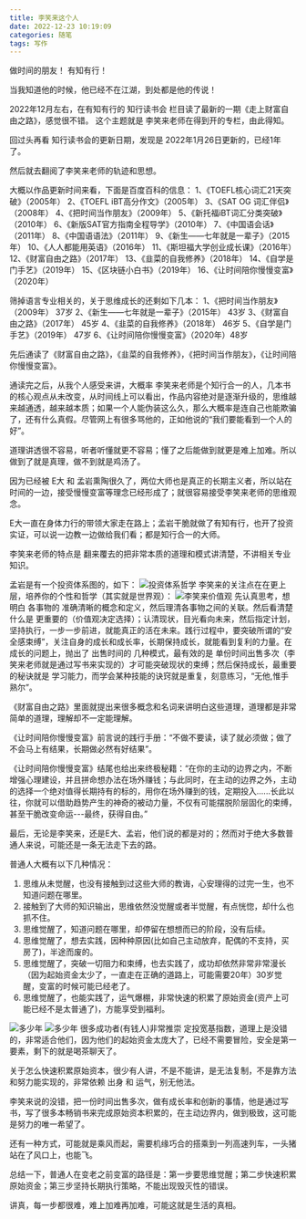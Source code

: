 ```yaml
---
title: 李笑来这个人
date: 2022-12-23 10:19:09
categories: 随笔
tags: 写作
---
```

 
做时间的朋友！
有知有行！

<!-- more -->

当我知道他的时候，他已经不在江湖，到处都是他的传说！

2022年12月左右，在有知有行的 知行读书会 栏目读了最新的一期《走上财富自由之路》，感觉很不错。
这个主题就是 李笑来老师在得到开的专栏，由此得知。

回过头再看 知行读书会的更新日期，发现是 2022年1月26日更新的，已经1年了。

然后就去翻阅了李笑来老师的轨迹和思想。

大概以作品更新时间来看，下面是百度百科的信息：
1、《TOEFL核心词汇21天突破》（2005年） 
2、《TOEFL iBT高分作文》（2005年） 
3、《SAT OG 词汇伴侣》（2008年） 
4、《把时间当作朋友》（2009年） 
5、《新托福iBT词汇分类突破》（2010年） 
6、《新版SAT官方指南全程导学》（2010年） 
7、《中国语会话》（2011年） 
8、《中国语语法》（2011年） 
9、《新生——七年就是一辈子》（2015年） 
10、《人人都能用英语》（2016年） 
11、《斯坦福大学创业成长课》（2016年） 
12、《财富自由之路》（2017年） 
13、《韭菜的自我修养》（2018年） 
14、《自学是门手艺》（2019年） 
15、《区块链小白书》（2019年） 
16、《让时间陪你慢慢变富》（2020年）

筛掉语言专业相关的，关于思维成长的还剩如下几本：
1、《把时间当作朋友》（2009年） 37岁
2、《新生——七年就是一辈子》（2015年） 43岁
3、《财富自由之路》（2017年） 45岁
4、《韭菜的自我修养》（2018年） 46岁
5、《自学是门手艺》（2019年） 47岁
6、《让时间陪你慢慢变富》（2020年）48岁

先后通读了《财富自由之路》，《韭菜的自我修养》，《把时间当作朋友》，《让时间陪你慢慢变富》。

通读完之后，从我个人感受来讲，大概率 李笑来老师是个知行合一的人，几本书的核心观点从未改变，从时间线上可以看出，作品内容绝对是逐渐升级的，思维越来越通透，越来越本质；如果一个人能伪装这么久，那么大概率是连自己也能欺骗了，还有什么真假。尽管网上有很多骂他的，正如他说的“我们要能看到一个人的好”。

道理讲透很不容易，听者听懂就更不容易；懂了之后能做到就更是难上加难。所以做到了就是真理，做不到就是鸡汤了。

因为已经被 E大 和 孟岩熏陶很久了，两位大师也是真正的长期主义者，所以站在时间的一边，接受慢慢变富等理念已经形成了；就很容易接受李笑来老师的思维观念。

E大一直在身体力行的带领大家走在路上；孟岩干脆就做了有知有行，也开了投资实证，可以说一边教一边做给我们看；都是知行合一的大师。

李笑来老师的特点是  翻来覆去的把非常本质的道理和模式讲清楚，不讲相关专业知识。

孟岩是有一个投资体系图的，如下：
![投资体系哲学](/images/投资/投资体系哲学.jpg)
李笑来的关注点在在更上层，培养你的个性和哲学（其实就是世界观）：
![李笑来价值观](/images/投资/李笑来价值观.png)
先认真思考，想明白 各事物的 准确清晰的概念和定义，然后理清各事物之间的关联。然后看清楚什么是 更重要的（价值观决定选择）；认清现状，目光看向未来，然后指定计划，坚持执行，一步一步前进，就能真正的活在未来。践行过程中，要突破所谓的“安全感束缚”，关注自身的成长和成长率，长期保持成长，就能看到复利的力量。在 成长的问题上，抛出了 出售时间的 几种模式，最有效的是 单份时间出售多次（李笑来老师就是通过写书来实现的）才可能突破现状的束缚；然后保持成长，最重要的秘诀就是 学习能力，而学会某种技能的诀窍就是重复，刻意练习，“无他,惟手熟尔”。

《财富自由之路》里面就提出来很多概念和名词来讲明白这些道理，道理都是非常简单的道理，理解却不一定能理解。

《让时间陪你慢慢变富》前言说的践行手册：“不做不要读，读了就必须做；做了不会马上有结果，长期做必然有好结果”。

《让时间陪你慢慢变富》结尾也给出来终极秘籍：“在你的主动的边界之内，不断增强心理建设，并且拼命想办法在场外赚钱；与此同时，在主动的边界之外，主动的选择一个绝对值得长期持有的标的，用你在场外赚到的钱，定期投入......长此以往，你就可以借助趋势产生的神奇的被动力量，不仅有可能摆脱阶层固化的束缚，甚至干脆改变命运---最终，获得自由。”

最后，无论是李笑来，还是E大、孟岩，他们说的都是对的；然而对于绝大多数普通人来说，可能还是一条无法走下去的路。

普通人大概有以下几种情况：
1. 思维从未觉醒，也没有接触到过这些大师的教诲，心安理得的过完一生，也不知道问题在哪里。
2. 接触到了大师的知识输出，思维依然没觉醒或者半觉醒，有点恍惚，却什么也抓不住。
3. 思维觉醒了，知道问题在哪里，却停留在想想而已的阶段，没有后续。
4. 思维觉醒了，想去实践，因种种原因(比如自己主动放弃，配偶的不支持，买房了)，半途而废的。
5. 思维觉醒了，突破一切阻力和束缚，也去实践了，成功却依然非常非常漫长（因为起始资金太少了，一直走在正确的道路上，可能需要20年）30岁觉醒，变富的时候可能已经老了。
6. 思维觉醒了，也能实践了，运气爆棚，非常快速的积累了原始资金(资产上可能已经不是太普通了)，方能享受到福利。

![多少年](/images/投资/多少年1.png)
![多少年](/images/投资/多少年2.png)
很多成功者(有钱人)非常推崇 定投宽基指数，道理上是没错的，非常适合他们，因为他们的起始资金太庞大了，已经不需要冒险，安全是第一要素，剩下的就是喝茶聊天了。

关于怎么快速积累原始资本，很少有人讲，不是不能讲，是无法复制，不是靠方法和努力能实现的，非常依赖 出身  和  运气，别无他法。

李笑来说的没错，把一份时间出售多次，做有成长率和创新的事情，他是通过写书，写了很多本畅销书来完成原始资本积累的，在主动边界内，做到极致，这可能是努力的唯一希望了。

还有一种方式，可能就是乘风而起，需要机缘巧合的搭乘到一列高速列车，一头猪站在了风口上，也能飞。


总结一下，普通人在变老之前变富的路径是：第一步要思维觉醒；第二步快速积累原始资金；第三步坚持长期执行策略，不能出现毁灭性的错误。

讲真，每一步都很难，难上加难再加难，可能这就是生活的真相。
